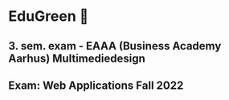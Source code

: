 # EduGreen 🌱
## 3. sem. exam - EAAA (Business Academy Aarhus) Multimediedesign
## Exam: Web Applications Fall 2022
